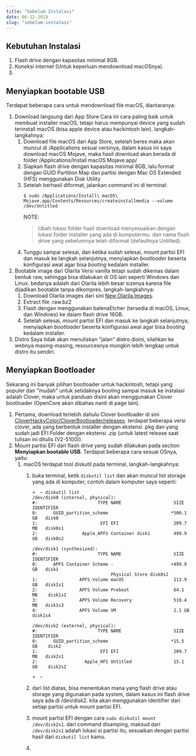 ```yaml
---
title: "Sebelum Instalasi"
date: 06-12-2019
slug: "sebelum-instalasi"
---
```


## Kebutuhan Instalasi
1. Flash drive dengan kapasitas minimal 8GB.
2. Koneksi internet (Untuk keperluan mendownload macOSnya).
3. 

## Menyiapkan bootable USB
Terdapat beberapa cara untuk mendownload file macOS, diantaranya:
1. Download langsung dari App Store
   Cara ini cara paling baik untuk membuat installer macOS, tetapi harus mempunyai device yang sudah terinstall macOS (bisa apple device atau hackintosh lain). langkah-langkahnya:
   1. Download file macOS dari App Store, setelah beres maka akan muncul di /Applications sesuai versinya, dalam kasus ini saya download macOS Mojave, maka hasil download akan berada di folder /Applications/Install macOS Mojave.app/
   2. Siapkan flash drive dengan kapasitas minimal 8GB, lalu format dengan GUID Partition Map dan partisi dengan Mac OS Extended (HFS) menggunakan Disk Utility
   3. Setelah berhasil diformat, jalankan command ini di terminal:
      ```Shell
      $ sudo /Applications/Install\ macOS\ Mojave.app/Contents/Resources/createinstallmedia --volume /dev/Untitled
      ```
      NOTE:
      > Ubah lokasi folder hasil download menyesuaikan dengan lokasi folder installer yang ada di komputermu. dan nama flash drive yang sebelumnya telah diformat (defaultnya Untitled).
   4. Tunggu sampai selesai, dan ketika sudah selesai, *mount* partisi EFI dan masuk ke langkah selanjutnya, menyiapkan *bootloader* beserta konfigurasi awal agar bisa *booting* kedalam installer. <!-- TODO: link ke menyiapkan konfigurasi bootloader. -->
2. Bootable image dari Olarila
   Versi vanilla tetapi sudah dikemas dalam bentuk raw, sehingga bisa dilakukan di OS lain seperti Windows dan Linux. bedanya adalah dari Olarila lebih besar sizenya karena file dijadikan bootable tanpa dikompres. langkah-langkahnya:
   1. Download Olarila images dari sini [New Olarila Images](https://olarila.com/forum/viewtopic.php?f=51&t=10412).
   2. Extract file .raw.bz2
   3. Flash dengan menggunakan balenaEtcher (tersedia di macOS, Linux, dan Windows) ke dalam flash drive 16GB.
   4. Setelah selesai, *mount* partisi EFI dan masuk ke langkah selanjutnya, menyiapkan *bootloader* beserta konfigurasi awal agar bisa *booting* kedalam installer.
3. Distro
   Saya tidak akan menuliskan "jalan" distro disini, silahkan ke webnya masing-masing, resourcesnya mungkin lebih lengkap untuk distro itu sendiri.

## Menyiapkan Bootloader
Sekarang ini banyak pilihan bootloader untuk hackintosh, tetapi yang populer dan "mudah" untuk setidaknya booting sampai masuk ke instalasi adalah Clover, maka untuk panduan disini akan menggunakan Clover bootloader (OpenCore akan dibahas nanti di page lain).

1. Pertama, download terlebih dahulu Clover bootloader di sini [CloverHackyColor/CloverBootloader/releases](https://github.com/CloverHackyColor/CloverBootloader/releases). terdapat beberapa versi clover, ada yang berbentuk installer dengan ekstensi .pkg dan yang sudah jadi EFI Folder dengan ekstensi .zip (untuk latest release saat tulisan ini ditulis (V2-5100)).
2. Mount partisi EFI dari flash drive yang sudah dilakukan pada section **Menyiapkan bootable USB**. Terdapat beberapa cara sesuai OSnya, yaitu:
   1. macOS
      terdapat tool diskutil pada terminal, langkah-langkahnya:
      1. buka terminal, ketik `diskutil list` dan akan muncul list storage yang ada di komputer, contoh dalam komputer saya seperti:

            ```Shell
            ➜  ~ diskutil list
            /dev/disk0 (internal, physical):
            #:                       TYPE NAME                    SIZE       IDENTIFIER
            0:      GUID_partition_scheme                        *500.1 GB   disk0
            1:                        EFI EFI                     209.7 MB   disk0s1
            2:                 Apple_APFS Container disk1         499.9 GB   disk0s2

            /dev/disk1 (synthesized):
            #:                       TYPE NAME                    SIZE       IDENTIFIER
            0:      APFS Container Scheme -                      +499.9 GB   disk1
                                          Physical Store disk0s2
            1:                APFS Volume macOS                   113.9 GB   disk1s1
            2:                APFS Volume Preboot                 64.1 MB    disk1s2
            3:                APFS Volume Recovery                510.4 MB   disk1s3
            4:                APFS Volume VM                      2.1 GB     disk1s4

            /dev/disk2 (external, physical):
            #:                       TYPE NAME                    SIZE       IDENTIFIER
            0:      GUID_partition_scheme                        *15.5 GB    disk2
            1:                        EFI EFI                     209.7 MB   disk2s1
            2:                  Apple_HFS Untitled                15.1 GB    disk2s2

            ➜  ~
            ```
      2. dari list diatas, bisa menentukan mana yang flash drive atau storage yang digunakan pada system, dalam kasus ini flash drive saya ada di /dev/disk2. kita akan menggunakan identifier dari setiap partisi untuk mount partisi EFI.
      3. mount partisi EFI dengan cara `sudo diskutil mount /dev/disk2s1`. dari command disamping, maksud dari `/dev/disk2s1` adalah lokasi si partisi itu, sesuaikan dengan partisi hasil dari `diskutil list` kamu.
      4. 

<!-- TODO: menyiapkan folder EFI Clover -->